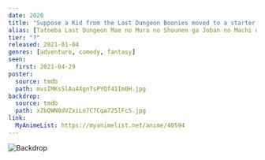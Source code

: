 ```yaml
---
date: 2020
title: "Suppose a Kid from the Last Dungeon Boonies moved to a starter town?"
alias: [Tatoeba Last Dungeon Mae no Mura no Shounen ga Joban no Machi de Kurasu Youna Monogatari]
tier: "?"
released: 2021-01-04
genres: [adventure, comedy, fantasy]
seen:
  first: 2021-04-29
poster:
  source: tmdb
  path: mvsIMKsSlAu4XgnTsPYQf41Im0H.jpg
backdrop:
  source: tmdb
  path: xZbQWN8dVZxiLo7C7Cqa725lFc5.jpg
link:
  MyAnimeList: https://myanimelist.net/anime/40594
---
```


![Backdrop](https://image.tmdb.org/t/p/w1280/2h8NlqVl9I3UTEiQMaRwT5fwEQI.jpg "Source: TMDB")
